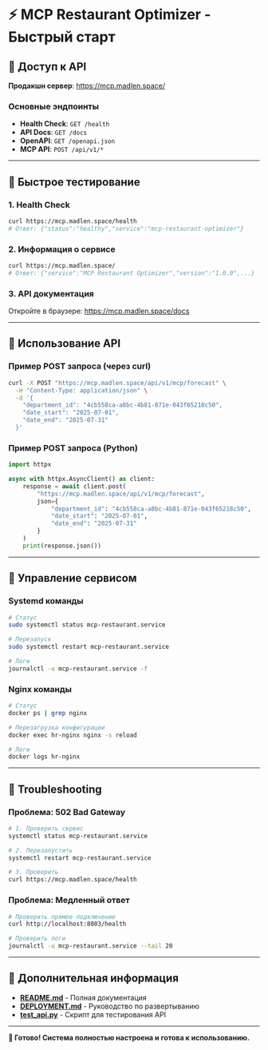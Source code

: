 # ⚡ MCP Restaurant Optimizer - Быстрый старт

## 🚀 Доступ к API

**Продакшн сервер**: https://mcp.madlen.space/

### Основные эндпоинты
- **Health Check**: `GET /health`
- **API Docs**: `GET /docs` 
- **OpenAPI**: `GET /openapi.json`
- **MCP API**: `POST /api/v1/*`

---

## 🧪 Быстрое тестирование

### 1. Health Check
```bash
curl https://mcp.madlen.space/health
# Ответ: {"status":"healthy","service":"mcp-restaurant-optimizer"}
```

### 2. Информация о сервисе
```bash
curl https://mcp.madlen.space/
# Ответ: {"service":"MCP Restaurant Optimizer","version":"1.0.0",...}
```

### 3. API документация
Откройте в браузере: https://mcp.madlen.space/docs

---

## 📱 Использование API

### Пример POST запроса (через curl)
```bash
curl -X POST "https://mcp.madlen.space/api/v1/mcp/forecast" \
  -H "Content-Type: application/json" \
  -d '{
    "department_id": "4cb558ca-a8bc-4b81-871e-043f65218c50",
    "date_start": "2025-07-01",
    "date_end": "2025-07-31"
  }'
```

### Пример POST запроса (Python)
```python
import httpx

async with httpx.AsyncClient() as client:
    response = await client.post(
        "https://mcp.madlen.space/api/v1/mcp/forecast",
        json={
            "department_id": "4cb558ca-a8bc-4b81-871e-043f65218c50",
            "date_start": "2025-07-01",
            "date_end": "2025-07-31"
        }
    )
    print(response.json())
```

---

## 🔧 Управление сервисом

### Systemd команды
```bash
# Статус
sudo systemctl status mcp-restaurant.service

# Перезапуск
sudo systemctl restart mcp-restaurant.service

# Логи
journalctl -u mcp-restaurant.service -f
```

### Nginx команды  
```bash
# Статус
docker ps | grep nginx

# Перезагрузка конфигурации
docker exec hr-nginx nginx -s reload

# Логи
docker logs hr-nginx
```

---

## 🚨 Troubleshooting

### Проблема: 502 Bad Gateway
```bash
# 1. Проверить сервис
systemctl status mcp-restaurant.service

# 2. Перезапустить
systemctl restart mcp-restaurant.service

# 3. Проверить
curl https://mcp.madlen.space/health
```

### Проблема: Медленный ответ
```bash
# Проверить прямое подключение
curl http://localhost:8003/health

# Проверить логи
journalctl -u mcp-restaurant.service --tail 20
```

---

## 📖 Дополнительная информация

- **[README.md](README.md)** - Полная документация
- **[DEPLOYMENT.md](DEPLOYMENT.md)** - Руководство по развертыванию
- **[test_api.py](test_api.py)** - Скрипт для тестирования API

---

**🎉 Готово! Система полностью настроена и готова к использованию.**